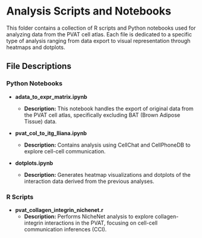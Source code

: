 # Analysis Scripts and Notebooks

This folder contains a collection of R scripts and Python notebooks used for analyzing data from the PVAT cell atlas. Each file is dedicated to a specific type of analysis ranging from data export to visual representation through heatmaps and dotplots.

## File Descriptions

### Python Notebooks

- **adata_to_expr_matrix.ipynb**
  - **Description:** This notebook handles the export of original data from the PVAT cell atlas, specifically excluding BAT (Brown Adipose Tissue) data.

- **pvat_col_to_itg_lliana.ipynb**
  - **Description:** Contains analysis using CellChat and CellPhoneDB to explore cell-cell communication.

- **dotplots.ipynb**
  - **Description:** Generates heatmap visualizations and dotplots of the interaction data derived from the previous analyses.

### R Scripts

- **pvat_collagen_integrin_nichenet.r**
  - **Description:** Performs NicheNet analysis to explore collagen-integrin interactions in the PVAT, focusing on cell-cell communication inferences (CCI).

